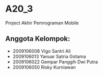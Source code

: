 # A20_3

Project Akhir Pemrograman Mobile

## Anggota Kelompok:
  - 2009106008 Vigo Santri Ali
  - 2009106013 Yanuar Satria Gotama
  - 2009106022 Gempar Panggih Dwi Putra
  - 2009106050 Risky Kurniawan
